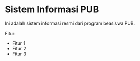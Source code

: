 # Sistem Informasi PUB

Ini adalah sistem informasi resmi dari program beasiswa PUB.

Fitur:
- Fitur 1
- Fitur 2
- Fitur 3
